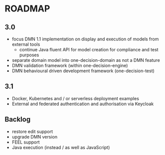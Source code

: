 ROADMAP
=======

3.0
---
- focus DMN 1.1 implementation on display and execution of models from external tools
  - continue Java fluent API for model creation for compliance and test purposes
- separate domain model into one-decision-domain as not a DMN feature
- DMN validation framework (within one-decision-engine)
- DMN behavioural driven development framework (one-decision-test)

3.1
---
- Docker, Kubernetes and / or serverless deployment examples
- External and federated authentication and authorisation via Keycloak

Backlog
-------
- restore edit support
- upgrade DMN version
- FEEL support
- Java execution (instead / as well as JavaScript)
